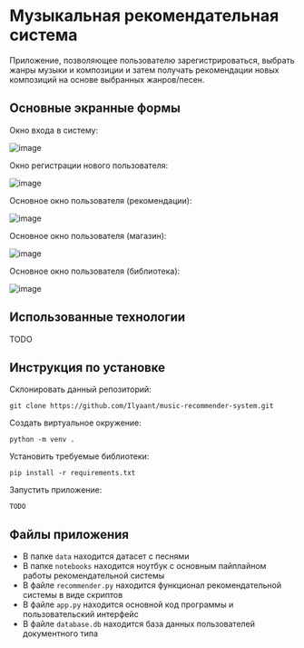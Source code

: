 # Музыкальная рекомендательная система
Приложение, позволяющее пользователю зарегистрироваться, выбрать жанры музыки и композиции и затем получать рекомендации новых композиций на основе выбранных жанров/песен.
## Основные экранные формы
Окно входа в систему:

![image](https://github.com/user-attachments/assets/24bb3e6c-d814-49ed-ad33-56c1635ff03f)

Окно регистрации нового пользователя:

![image](https://github.com/user-attachments/assets/86ae143c-566c-4759-89e3-45ebdb92da41)

Основное окно пользователя (рекомендации):

![image](https://github.com/user-attachments/assets/f69b46e8-3b6e-4831-be80-80463cdfc3a8)

Основное окно пользователя (магазин):

![image](https://github.com/user-attachments/assets/cf392dac-bbd5-45d9-abb6-8f86ab8c11b6)

Основное окно пользователя (библиотека):

![image](https://github.com/user-attachments/assets/071b7eef-7969-4f8d-9b64-f3491a6985b5)

## Использованные технологии
TODO
## Инструкция по установке
Склонировать данный репозиторий:
```
git clone https://github.com/Ilyaant/music-recommender-system.git
```
Создать виртуальное окружение: 
```
python -m venv .
```
Установить требуемые библиотеки:
```
pip install -r requirements.txt
```
Запустить приложение:
```
TODO
```
## Файлы приложения
* В папке `data` находится датасет с песнями
* В папке `notebooks` находится ноутбук с основным пайплайном работы рекомендательной системы
* В файле `recommender.py` находится функционал рекомендательной системы в виде скриптов
* В файле `app.py` находится основной код программы и пользовательский интерфейс
* В файле `database.db` находится база данных пользователей документного типа
